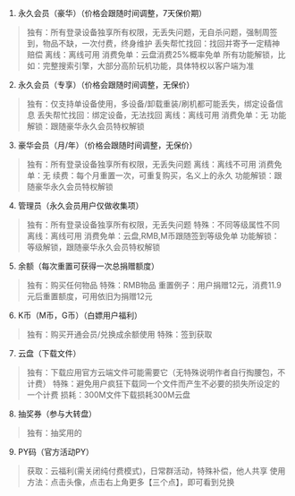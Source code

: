1. 永久会员（豪华）（价格会跟随时间调整，7天保价期）
> 独有：所有登录设备独享所有权限，无丢失问题，无自杀问题，强制周签到，物品不缺，一次付费，终身维护
> 丢失帮忙找回：找回并寄予一定精神赔偿
> 离线：离线可用
> 消费免单：云盘消费25%概率免单
> 所有功能解锁，比如：完整搜索引擎，大部分高阶玩机功能，具体特权以客户端为准
2. 永久会员（专享）（价格会跟随时间调整，无保价）
> 独有：仅支持单设备使用，多设备/卸载重装/刷机都可能丢失，绑定设备信息
> 丢失帮忙找回：绑定设备，无法找回
> 离线：离线可用
> 消费免单：无
> 功能解锁：跟随豪华永久会员特权解锁
3. 豪华会员（月/年）（价格会跟随时间调整，无保价）
> 独有：所有登录设备独享所有权限，无丢失问题
> 离线：离线不可用
> 消费免单：无
> 续费：每个月重置一次，可重复购买，名义上的永久
> 功能解锁：跟随豪华永久会员特权解锁
4. 管理员（永久会员用户仅做收集项）
> 独有：所有登录设备独享所有权限，无丢失问题
> 特殊：不同等级属性不同
> 离线：离线可用
> 消费免单：云盘,RMB,M币跟随签到等级免单
> 功能解锁：等级解锁，跟随豪华永久会员特权解锁
5. 余额（每次重置可获得一次总捐赠额度）
> 独有：购买任何物品
> 特殊：RMB物品
> 重置例子：用户捐赠12元，消费11.9元后重置额度，可用依旧为捐赠12元
6. K币（M币，G币）（白嫖用户福利）
> 独有：购买开通会员/兑换成余额使用
> 特殊：签到获取
7. 云盘（下载文件）
> 独有：下载应用官方云端文件可能需要它（无特殊说明作者自行掏腰包，不计费）
> 特殊：避免用户疯狂下载同一个文件而产生不必要的损失所设定的一个计费
> 损耗：300M文件下载损耗300M云盘
8. 抽奖券（参与大转盘）
> 独有：抽奖用的
9. PY码（官方活动PY）
> 获取：云福利(需关闭纯付费模式)，日常群活动，特殊补偿，他人共享
> 使用方法：点击头像，点击右上角更多【三个点】，即可看到兑换
